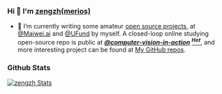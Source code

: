 ### Hi 👋 I'm [zengzh(merios)](https://www.cnblogs.com/jianzihao/)

- 🔭 I’m currently writing some amateur [open source projects](https://github.com/Charmve?tab=repositories), at [@Maiwei.ai](https://github.com/MaiweiAI) and [@UFund](https://github.com/UFund-Me/) by myself. A closed-loop online studying open-source repo is public at [<i><b>@computer-vision-in-action</b></i>](https://github.com/Charmve/computer-vision-in-action) <a href="https://charmve.github.io/computer-vision-in-action"><sup><i><b>Hot</b></i></sup></a>, and more interesting project can be found at [My GitHub repos](https://github.com/Charmve?tab=repositories).

### Github Stats

[![zengzh Stats](https://github-readme-stats.vercel.app/api?username=zengzzzzz&show_icons=true&count_private=true&title_color=333&text_color=777)](https://github.com/zengzzzzz)

